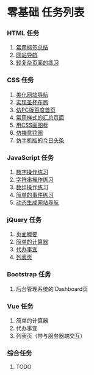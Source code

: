 # 零基础 任务列表
### HTML 任务
1. [常用标签总结](http://www.jianshu.com/p/bf175e31fb5f)
1. [网站导航](http://www.jianshu.com/p/aefb985f0de7)
1. [较复杂页面的练习](http://www.jianshu.com/p/6d9a1bb4106d)

### CSS 任务
1. [美化网站导航](http://www.jianshu.com/p/bbb41e85ec0e)
1. [实现圣杯布局](http://www.jianshu.com/p/582dcc0c6464)
1. [仿PC版百度首页](http://www.jianshu.com/p/1672f6cd9f74)
1. [常用样式的汇总页面](http://www.jianshu.com/p/51434febaf41)
1. [用CSS画图标](http://www.jianshu.com/p/6380774681cc)
1. [仿禅意花园](http://www.jianshu.com/p/cbf882221814)
1. [仿手机版的今日头条](http://www.jianshu.com/p/1b446eb13abd)

### JavaScript 任务
1. [数字操作练习](http://www.jianshu.com/p/2780b51a4091)
1. [字符串操作练习](http://www.jianshu.com/p/4263991d02d7)
1. [数组操作练习](http://www.jianshu.com/p/0418dd793b9d)
1. [简单的事件练习](http://www.jianshu.com/p/e0998a791c71)
1. [动态生成网站导航](http://www.jianshu.com/p/2377ece9a9a2)

### jQuery 任务
1. [页面概要](http://www.jianshu.com/p/9497b504bfbe)
1. [简单的计算器](http://www.jianshu.com/p/ad400f0fb515)
1. [代办事宜](http://www.jianshu.com/p/10161620505a)
1. [列表页](http://www.jianshu.com/p/006ed2970a26)

### Bootstrap 任务
1. 后台管理系统的 Dashboard页

### Vue 任务
1. 简单的计算器
1. 代办事宜
1. 列表页（带与服务器端交互）

### 综合任务
1. TODO